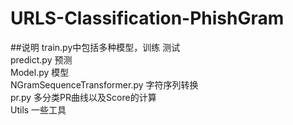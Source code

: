 # URLS-Classification-PhishGram

##说明
train.py中包括多种模型，训练 测试\
predict.py 预测\
Model.py 模型\
NGramSequenceTransformer.py 字符序列转换\
pr.py 多分类PR曲线以及Score的计算\
Utils 一些工具
